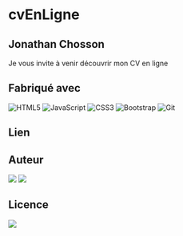 # cvEnLigne

## Jonathan Chosson
Je vous invite à venir découvrir mon CV en ligne

## Fabriqué avec 
<img alt="HTML5" src="https://img.shields.io/badge/html5-%23E34F26.svg?style=for-the-badge&logo=html5&logoColor=white"/>
<img alt="JavaScript" src="https://img.shields.io/badge/javascript-%23323330.svg?style=for-the-badge&logo=javascript&logoColor=%23F7DF1E"/>
<img alt="CSS3" src="https://img.shields.io/badge/css3-%231572B6.svg?style=for-the-badge&logo=css3&logoColor=white"/>
<img alt="Bootstrap" src="https://img.shields.io/badge/bootstrap%20-%23563D7C.svg?&style=for-the-badge&logo=bootstrap&logoColor=white"/>
<img alt="Git" src="https://img.shields.io/badge/git%20-%23F05033.svg?&style=for-the-badge&logo=git&logoColor=white"/>

## Lien


## Auteur
<img src='https://img.shields.io/badge/Autor-Chosson Jonathan-blue' />
<img src="https://img.shields.io/github/followers/JonathanChosson.svg?style=social&label=Follow&maxAge=2592000" />

## Licence 
<img src='https://forthebadge.com/images/badges/open-source.svg' />
